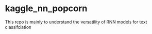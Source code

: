 # kaggle_nn_popcorn
This repo is mainly to understand the versatility of RNN models for text classifciation

